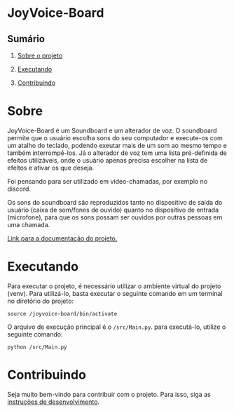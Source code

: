 # JoyVoice-Board
## Sumário
1. [Sobre o projeto](#sobre)

2. [Executando](#executando)

3. [Contribuindo](#contribuindo)

# Sobre
JoyVoice-Board é um Soundboard e um alterador de voz. O soundboard permite que o usuário escolha sons do seu computador e execute-os com um atalho do teclado, podendo exeutar mais de um som ao mesmo tempo e também interrompê-los. Já o alterador de voz tem uma lista pré-definida de efeitos utilizáveis, onde o usuário apenas precisa escolher na lista de efeitos e ativar os que deseja. 

Foi pensando para ser utilizado em video-chamadas, por exemplo no discord.

Os sons do soundboard são reproduzidos tanto no dispositivo de saída do usuário (caixa de som/fones de ouvido) quanto no dispositivo de entrada (microfone), para que os sons possam ser ouvidos por outras pessoas em uma chamada.

[Link para a documentação do projeto.](https://www.notion.so/vinipessoa/JoyVoice-Board-7af8fab0ca864484a329d0794d67e31a)

# Executando
Para executar o projeto, é necessário utilizar o ambiente virtual do projeto (venv).
Para utilizá-lo, basta executar o seguinte comando em um terminal no diretório do projeto:
```
source /joyvoice-board/bin/activate
```

O arquivo de execução principal é o `/src/Main.py`.
para executá-lo, utilize o seguinte comando:
```
python /src/Main.py
```
# Contribuindo
Seja muito bem-vindo para contribuir com o projeto. Para isso, siga as [instruções de desenvolvimento](https://github.com/ViniPessoa8/JoyVoice-Board/blob/937b9278ab5ab6bc8cccf456a51e2d43d0cd3adf/CONTRIBUTING.md).
